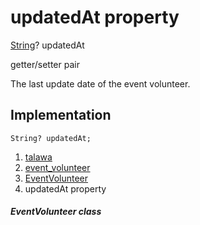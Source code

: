 
<div>

# updatedAt property

</div>


[String](https://api.flutter.dev/flutter/dart-core/String-class.html)?
updatedAt


getter/setter pair




The last update date of the event volunteer.



## Implementation

``` language-dart
String? updatedAt;
```







1.  [talawa](../../index.html)
2.  [event_volunteer](../../models_events_event_volunteer/)
3.  [EventVolunteer](../../models_events_event_volunteer/EventVolunteer-class.html)
4.  updatedAt property

##### EventVolunteer class







